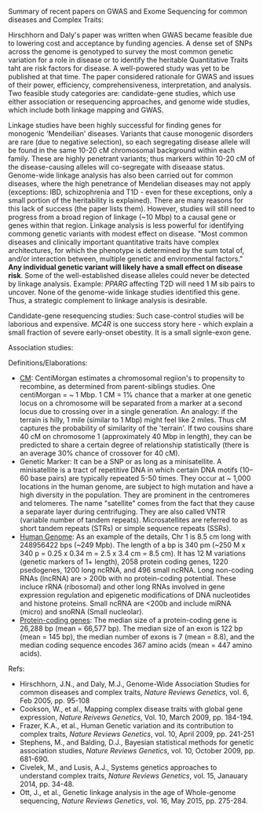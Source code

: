 Summary of recent papers on GWAS and Exome Sequencing for common diseases and Complex Traits:

Hirschhorn and Daly's paper was written when GWAS became feasible due to lowering cost and acceptance by funding agencies. A dense set of SNPs across the genome is genotyped to survey the most common genetic variation for a role in disease or to identify the heritable Quantitative Traits taht are risk factors for disease. A well-powered study was yet to be published at that time. The paper considered rationale for GWAS and issues of their power, efficiency, comprehensiveness, interpretation, and analysis. Two feasible study categories are: candidate-gene studies, which use either association or resequencing approaches, and genome wide studies, which include both linkage mapping and GWAS. 

Linkage studies have been highly successful for finding genes for monogenic 'Mendeilian' diseases. Variants that cause monogenic disorders are rare (due to negative selection), so each segregating disease allele will be found in the same 10-20 cM chromosomal background within each family. These are highly penetrant variants; thus markers within 10-20 cM of the disease-causing alleles will co-segregate with diseaase status.  Genome-wide linkage analysis has also been carried out for common diseases, where the high penetrance of Mendelian diseases may not apply (exceptions: IBD, schizophrenia and T1D - even for these exceptions, only a small portion of the heritability is explained). There are many reasons for this lack of success (the paper lists them). However, studies will still need to progress from a broad region of linkage (~10 Mbp) to a causal gene or genes within that region. Linkage analysis is less powerful for identifying commong genetic variants with modest effect on disease. "Most common diseases and clinically important quantitative traits have complex architectures, for which the phenotype is determined by the sum total of, and/or interaction between, multiple genetic and environmental factors." **Any individual genetic variant will likely have a small effect on disease risk**. Some of the well-established disease alleles could never be detected by linkage analysis. Example: *PPARG* affecting T2D will need 1 M sib pairs to uncover. None of the genome-wide linkage studies identified this gene. Thus, a strategic complement to linkage analysis is desirable. 

Candidate-gene resequencing studies: Such case-control studies will be laborious and expensive. *MC4R* is one success story here - which explain a small fraction of severe early-onset obestity. It is a small signle-exon gene. 

Association studies: 


Definitions/Elaborations:

* [CM](https://isogg.org/wiki/CentiMorgan): CentiMorgan estimates a chromosomal regiion's to propensity to recombine, as determined from parent-siblings studies.  One centiMorgan = ~ 1 Mbp. 1 CM = 1% chance that a marker at one genetic locus on a chromosome will be separated from a marker at a second locus due to crossing over in a single generation. An analogy: if the terrain is hilly, 1 mile (similar to 1 Mbp)  might feel like 2 miles. Thus cM captures the probability of similarity of the 'terrain'. If two cousins share 40 cM on chromosome 1 (approximately 40 Mbp in length), they can be predicted to share a certain degree of relationship statistically (there is an average 30% chance of crossover for 40 cM). 
* Genetic Marker: It can be a SNP or as long as a minisatellite. A minisatellite is a tract of repetitive DNA in which certain DNA motifs (10–60 base pairs) are typically repeated 5-50 times. They occur at ~ 1,000 locations in the human genome,  are subject to high mutation  and have a high diversity in the population. They are prominent in the centromeres and telomeres. The name "satellite" comes from the fact that they cause a separate layer during centrifuging. They are also called VNTR (variable number of tandem repeats). Microsatellites are referred to as short tandem repeats (STRs) or simple sequence repeats (SSRs). 
* [Human Genome](https://en.wikipedia.org/wiki/Human_genome): As an example of the details, Chr 1 is 8.5 cm long with 248956422 bps (~249 Mpb). The length of a bp is 340 pm (~250 M x 340 p = 0.25 x 0.34 m = 2.5 x 3.4 cm = 8.5 cm). It has 12 M variations (genetic markers of 1+ length), 2058 protein coding genes, 1220 psedogenes, 1200 long ncRNA, and 496 small ncRNA. Long non-coding RNAs (lncRNA) are  > 200b with no protein-coding potential. These incluce rRNA (ribosomal) and other long RNAs involved in gene expression regulation and epigenetic modifications of DNA nucleotides and histone proteins. Small ncRNA are <200b and include miRNA (micro) and snoRNA (Small nucleolar).
* [Protein-coding genes](https://en.wikipedia.org/wiki/Human_genome): The median size of a protein-coding gene is 26,288 bp (mean = 66,577 bp). The median size of an exon is 122 bp (mean = 145 bp), the median number of exons is 7 (mean = 8.8), and the median coding sequence encodes 367 amino acids (mean = 447 amino acids).

Refs:
* Hirschhorn, J.N., and Daly, M.J.,  Genome-Wide Association Studies for common diseases and complex traits, *Nature Reviews Genetics*, vol. 6, Feb 2005, pp. 95-108
* Cookson, W., et al., Mapping complex disease traits with global gene expression, *Nature Reivews Genetics*, Vol. 10, March 2009, pp. 184-194.
* Frazer, K.A., et al., Human Genetic variation and its contribution to complex traits, *Nature Reviews Genetics*, vol. 10, April 2009, pp. 241-251
* Stephens, M., and Balding, D.J., Bayesian statistical methods for genetic association studies, *Nature Reviews Genetics*, vol. 10, October 2009, pp. 681-690.
* Civelek, M., and Lusis, A.J., Systems genetics approaches to understand complex traits, *Nature Reviews Genetics*, vol. 15, Janauary 2014, pp. 34-48.
* Ott, J., et al., Genetic linkage analysis in the age of Whole-genome sequencing, *Nature Reviews Genetics*, vol. 16, May 2015, pp. 275-284.

